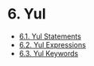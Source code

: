 <!-- This file is generated automatically by infrastructure scripts. Please don't edit by hand. -->

# 6. Yul

- [6.1. Yul Statements](./01-yul-statements.md)
- [6.2. Yul Expressions](./02-yul-expressions.md)
- [6.3. Yul Keywords](./03-yul-keywords.md)
